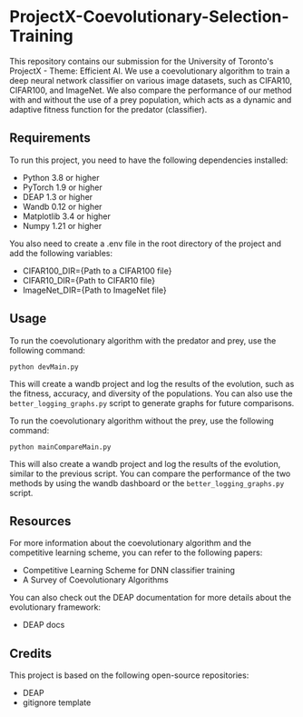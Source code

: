 # ProjectX-Coevolutionary-Selection-Training

This repository contains our submission for the University of Toronto's ProjectX - Theme: Efficient AI. We use a coevolutionary algorithm to train a deep neural network classifier on various image datasets, such as CIFAR10, CIFAR100, and ImageNet. We also compare the performance of our method with and without the use of a prey population, which acts as a dynamic and adaptive fitness function for the predator (classifier).

## Requirements

To run this project, you need to have the following dependencies installed:

- Python 3.8 or higher
- PyTorch 1.9 or higher
- DEAP 1.3 or higher
- Wandb 0.12 or higher
- Matplotlib 3.4 or higher
- Numpy 1.21 or higher

You also need to create a .env file in the root directory of the project and add the following variables:

- CIFAR100_DIR={Path to a CIFAR100 file}
- CIFAR10_DIR={Path to CIFAR10 file}
- ImageNet_DIR={Path to ImageNet file}

## Usage

To run the coevolutionary algorithm with the predator and prey, use the following command:

`python devMain.py`

This will create a wandb project and log the results of the evolution, such as the fitness, accuracy, and diversity of the populations. You can also use the `better_logging_graphs.py` script to generate graphs for future comparisons.

To run the coevolutionary algorithm without the prey, use the following command:

`python mainCompareMain.py`

This will also create a wandb project and log the results of the evolution, similar to the previous script. You can compare the performance of the two methods by using the wandb dashboard or the `better_logging_graphs.py` script.

## Resources

For more information about the coevolutionary algorithm and the competitive learning scheme, you can refer to the following papers:

- Competitive Learning Scheme for DNN classifier training
- A Survey of Coevolutionary Algorithms

You can also check out the DEAP documentation for more details about the evolutionary framework:

- DEAP docs

## Credits

This project is based on the following open-source repositories:

- DEAP
- gitignore template
